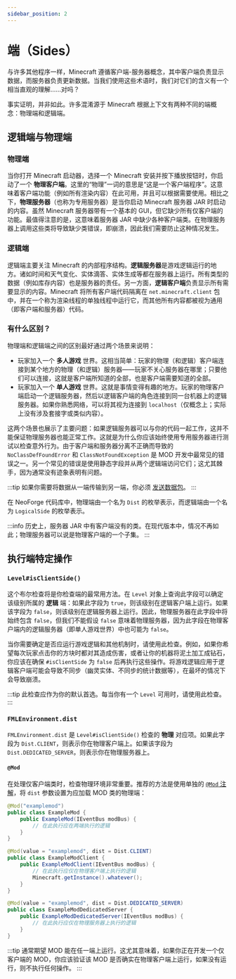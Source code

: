 ```yaml
---
sidebar_position: 2
---
```

# 端（Sides）

与许多其他程序一样，Minecraft 遵循客户端-服务器概念，其中客户端负责显示数据，而服务器负责更新数据。当我们使用这些术语时，我们对它们的含义有一个相当直观的理解……对吗？

事实证明，并非如此。许多混淆源于 Minecraft 根据上下文有两种不同的端概念：物理端和逻辑端。

## 逻辑端与物理端

### 物理端

当你打开 Minecraft 启动器，选择一个 Minecraft 安装并按下播放按钮时，你启动了一个 **物理客户端**。这里的“物理”一词的意思是“这是一个客户端程序”。这意味着客户端功能（例如所有渲染内容）在此可用，并且可以根据需要使用。相比之下，**物理服务器**（也称为专用服务器）是当你启动 Minecraft 服务器 JAR 时启动的内容。虽然 Minecraft 服务器带有一个基本的 GUI，但它缺少所有仅客户端的功能。最值得注意的是，这意味着服务器 JAR 中缺少各种客户端类。在物理服务器上调用这些类将导致缺少类错误，即崩溃，因此我们需要防止这种情况发生。

### 逻辑端

逻辑端主要关注 Minecraft 的内部程序结构。**逻辑服务器**是游戏逻辑运行的地方。诸如时间和天气变化、实体滴答、实体生成等都在服务器上运行。所有类型的数据（例如库存内容）也是服务器的责任。另一方面，**逻辑客户端**负责显示所有需要显示的内容。Minecraft 将所有客户端代码隔离在 `net.minecraft.client` 包中，并在一个称为渲染线程的单独线程中运行它，而其他所有内容都被视为通用（即客户端和服务器）代码。

### 有什么区别？

物理端和逻辑端之间的区别最好通过两个场景来说明：

- 玩家加入一个 **多人游戏** 世界。这相当简单：玩家的物理（和逻辑）客户端连接到某个地方的物理（和逻辑）服务器——玩家不关心服务器在哪里；只要他们可以连接，这就是客户端所知道的全部，也是客户端需要知道的全部。
- 玩家加入一个 **单人游戏** 世界。这就是事情变得有趣的地方。玩家的物理客户端启动一个逻辑服务器，然后以逻辑客户端的角色连接到同一台机器上的逻辑服务器。如果你熟悉网络，可以将其视为连接到 `localhost`（仅概念上；实际上没有涉及套接字或类似内容）。

这两个场景也展示了主要问题：如果逻辑服务器可以与你的代码一起工作，这并不能保证物理服务器也能正常工作。这就是为什么你应该始终使用专用服务器进行测试以检查意外行为。由于客户端和服务器分离不正确而导致的 `NoClassDefFoundError` 和 `ClassNotFoundException` 是 MOD 开发中最常见的错误之一。另一个常见的错误是使用静态字段并从两个逻辑端访问它们；这尤其棘手，因为通常没有迹象表明有问题。

:::tip
如果你需要将数据从一端传输到另一端，你必须 [发送数据包][networking]。
:::

在 NeoForge 代码库中，物理端由一个名为 `Dist` 的枚举表示，而逻辑端由一个名为 `LogicalSide` 的枚举表示。

:::info
历史上，服务器 JAR 中有客户端没有的类。在现代版本中，情况不再如此；物理服务器可以说是物理客户端的一个子集。
:::

## 执行端特定操作

### `Level#isClientSide()`

这个布尔检查将是你检查端的最常用方法。在 `Level` 对象上查询此字段可以确定该级别所属的 **逻辑** 端：如果此字段为 `true`，则该级别在逻辑客户端上运行。如果该字段为 `false`，则该级别在逻辑服务器上运行。因此，物理服务器在此字段中将始终包含 `false`，但我们不能假设 `false` 意味着物理服务器，因为此字段在物理客户端内的逻辑服务器（即单人游戏世界）中也可能为 `false`。

当你需要确定是否应运行游戏逻辑和其他机制时，请使用此检查。例如，如果你希望每次玩家点击你的方块时都对其造成伤害，或者让你的机器将泥土加工成钻石，你应该在确保 `#isClientSide` 为 `false` 后再执行这些操作。将游戏逻辑应用于逻辑客户端可能会导致不同步（幽灵实体、不同步的统计数据等），在最坏的情况下会导致崩溃。

:::tip
此检查应作为你的默认首选。每当你有一个 `Level` 可用时，请使用此检查。
:::

### `FMLEnvironment.dist`

`FMLEnvironment.dist` 是 `Level#isClientSide()` 检查的 **物理** 对应项。如果此字段为 `Dist.CLIENT`，则表示你在物理客户端上。如果该字段为 `Dist.DEDICATED_SERVER`，则表示你在物理服务器上。

#### `@Mod`

在处理仅客户端类时，检查物理环境非常重要。推荐的方法是使用单独的 [`@Mod` 注解][mod]，将 `dist` 参数设置为应加载 MOD 类的物理端：

```java
@Mod("examplemod")
public class ExampleMod {
    public ExampleMod(IEventBus modBus) {
        // 在此执行应在两端执行的逻辑
    }
}

@Mod(value = "examplemod", dist = Dist.CLIENT) 
public class ExampleModClient {
    public ExampleModClient(IEventBus modBus) {
        // 在此执行应仅在物理客户端上执行的逻辑
        Minecraft.getInstance().whatever();
    }
}

@Mod(value = "examplemod", dist = Dist.DEDICATED_SERVER) 
public class ExampleModDedicatedServer {
    public ExampleModDedicatedServer(IEventBus modBus) {
        // 在此执行应仅在物理服务器上执行的逻辑
    }
}
```

:::tip
通常期望 MOD 能在任一端上运行。这尤其意味着，如果你正在开发一个仅客户端的 MOD，你应该验证该 MOD 是否确实在物理客户端上运行，如果没有运行，则不执行任何操作。
:::

[networking]: ../networking/index.md
[mod]: ../gettingstarted/modfiles.md#javafml-and-mod
